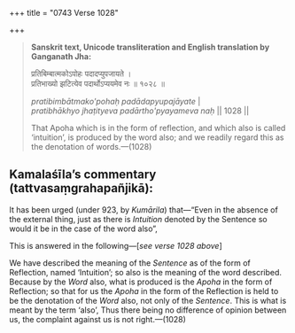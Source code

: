 +++
title = "0743 Verse 1028"

+++
> **Sanskrit text, Unicode transliteration and English translation by Ganganath Jha:** 
>
> प्रतिबिम्बात्मकोऽपोहः पदादप्युपजायते ।  
> प्रतिभाख्यो झटित्येव पदार्थोऽप्ययमेव नः ॥ १०२८ ॥ 
>
> *pratibimbātmako'pohaḥ padādapyupajāyate* \|  
> *pratibhākhyo jhaṭityeva padārtho'pyayameva naḥ* \|\| 1028 \|\| 
>
> That Apoha which is in the form of reflection, and which also is called ‘intuition’, is produced by the word also; and we readily regard this as the denotation of words.—(1028)



## Kamalaśīla’s commentary (tattvasaṃgrahapañjikā):

It has been urged (under 923, by *Kumārila*) that—“Even in the absence of the external thing, just as there is *Intuition* denoted by the Sentence so would it be in the case of the word also”,

This is answered in the following—[*see verse 1028 above*]

We have described the meaning of the *Sentence* as of the form of Reflection, named ‘Intuition’; so also is the meaning of the word described. Because by the *Word* also, what is produced is the *Apoha* in the form of Reflection; so that for us the *Apoha* in the form of the Reflection is held to be the denotation of the *Word* also, not only of the *Sentence*. This is what is meant by the term ‘also’, Thus there being no difference of opinion between us, the complaint against us is not right.—(1028)


